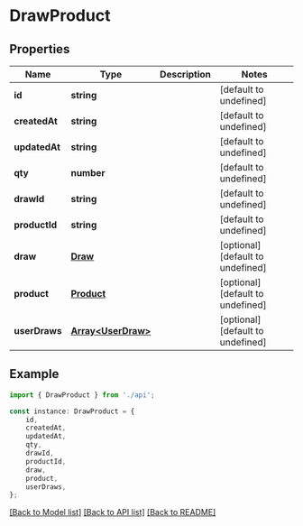 # DrawProduct


## Properties

Name | Type | Description | Notes
------------ | ------------- | ------------- | -------------
**id** | **string** |  | [default to undefined]
**createdAt** | **string** |  | [default to undefined]
**updatedAt** | **string** |  | [default to undefined]
**qty** | **number** |  | [default to undefined]
**drawId** | **string** |  | [default to undefined]
**productId** | **string** |  | [default to undefined]
**draw** | [**Draw**](Draw.md) |  | [optional] [default to undefined]
**product** | [**Product**](Product.md) |  | [optional] [default to undefined]
**userDraws** | [**Array&lt;UserDraw&gt;**](UserDraw.md) |  | [optional] [default to undefined]

## Example

```typescript
import { DrawProduct } from './api';

const instance: DrawProduct = {
    id,
    createdAt,
    updatedAt,
    qty,
    drawId,
    productId,
    draw,
    product,
    userDraws,
};
```

[[Back to Model list]](../README.md#documentation-for-models) [[Back to API list]](../README.md#documentation-for-api-endpoints) [[Back to README]](../README.md)
